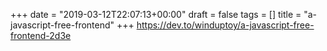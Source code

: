 +++
date = "2019-03-12T22:07:13+00:00"
draft = false
tags = []
title = "a-javascript-free-frontend"
+++
https://dev.to/winduptoy/a-javascript-free-frontend-2d3e


